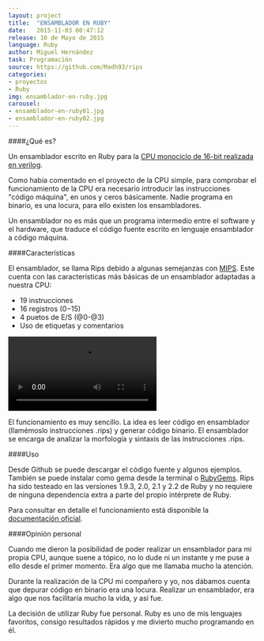```yaml
---
layout: project
title:  "ENSAMBLADOR EN RUBY"
date:   2015-11-03 00:47:12
release: 10 de Mayo de 2015
language: Ruby
author: Miguel Hernández
task: Programación
source: https://github.com/Madh93/rips
categories:
- proyectos
- Ruby
img: ensamblador-en-ruby.jpg
carousel:
- ensamblador-en-ruby01.jpg
- ensamblador-en-ruby02.jpg
---
```


####¿Qué es?

Un ensamblador escrito en Ruby para la [CPU monociclo de 16-bit realizada en verilog](http://www.migueldhdez.me/realizacion-de-una-cpu-simple/).

Como había comentado en el proyecto de la CPU simple, para comprobar el funcionamiento de la CPU era necesario introducir las instrucciones "código máquina", en unos y ceros básicamente. Nadie programa en binario, es una locura, para ello existen los ensambladores. 

Un ensamblador no es más que un programa intermedio entre el software y el hardware, que traduce el código fuente escrito en lenguaje ensamblador a código máquina.

####Características

El ensamblador, se llama Rips debido a algunas semejanzas con [MIPS](https://en.wikipedia.org/wiki/MIPS_instruction_set). Este cuenta con las características más básicas de un ensamblador adaptadas a nuestra CPU:

- 19 instrucciones
- 16 registros ($0-$15)
- 4 puetos de E/S (@0-@3)
- Uso de etiquetas y comentarios

<video autoplay="" controls="" loop="" class="video-js vjs-default-skin col-lg-12" data-setup="{}">
  <source src="http://zippy.gfycat.com/BareDirectAmericancreamdraft.webm" type="video/webm">
</video>

El funcionamiento es muy sencillo. La idea es leer código en ensamblador (llamémoslo instrucciones .rips) y generar código binario. El ensamblador se encarga de analizar la morfología y sintaxis de las instrucciones .rips.

####Uso

Desde Github se puede descargar el código fuente y algunos ejemplos. También se puede instalar como gema desde la terminal o [RubyGems](https://rubygems.org/gems/rips). Rips ha sido testeado en las versiones 1.9.3, 2.0, 2.1 y 2.2 de Ruby y no requiere de ninguna dependencia extra a parte del propio intérprete de Ruby.

Para consultar en detalle el funcionamiento está disponible la [documentación oficial](http://www.rubydoc.info/gems/rips/0.1.1).

####Opinión personal

Cuando me dieron la posibilidad de poder realizar un ensamblador para mi propia CPU, aunque suene a tópico, no lo dude ni un instante y me puse a ello desde el primer momento. Era algo que me llamaba mucho la atención.

Durante la realización de la CPU mi compañero y yo, nos dábamos cuenta que depurar código en binario era una locura. Realizar un ensamblador, era algo que nos facilitaría mucho la vida, y así fue.

La decisión de utilizar Ruby fue personal. Ruby es uno de mis lenguajes favoritos, consigo resultados rápidos y me divierto mucho programando en él.